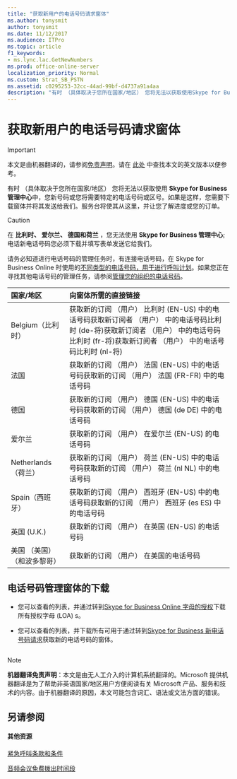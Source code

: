 ```yaml
---
title: "获取新用户的电话号码请求窗体"
ms.author: tonysmit
author: tonysmit
ms.date: 11/12/2017
ms.audience: ITPro
ms.topic: article
f1_keywords:
- ms.lync.lac.GetNewNumbers
ms.prod: office-online-server
localization_priority: Normal
ms.custom: Strat_SB_PSTN
ms.assetid: c0295253-32cc-44ad-99bf-d4737a91a4aa
description: "有时 （具体取决于您所在国家/地区） 您将无法以获取使用Skype for Business 管理中心中，您新号码或您将需要特定的电话号码或区号。如果是这样，您需要下载窗体并将其发送给我们。服务台将使其从这里，并让您了解进度或您的订单。"
---
```


# 获取新用户的电话号码请求窗体

> [!IMPORTANT]
> 本文是由机器翻译的，请参阅[免责声明](c0295253-32cc-44ad-99bf-d4737a91a4aa.md#MT_Footer)。请在 [此处](https://support.office.com/en-us/article/c0295253-32cc-44ad-99bf-d4737a91a4aa) 中查找本文的英文版本以便参考。
  
有时 （具体取决于您所在国家/地区） 您将无法以获取使用 **Skype for Business 管理中心**中，您新号码或您将需要特定的电话号码或区号。如果是这样，您需要下载窗体并将其发送给我们。服务台将使其从这里，并让您了解进度或您的订单。
  
> [!CAUTION]
> 在 **比利时、 爱尔兰、 德国和荷兰** ，您无法使用 **Skype for Business 管理中心**; 电话新电话号码您必须下载并填写表单发送它给我们。 
  
请务必知道进行电话号码的管理任务时，有连接电话号码，在 Skype for Business Online 时使用的[不同类型的电话号码，用于进行呼叫计划](different-kinds-of-phone-numbers-used-for-calling-plans.md)。如果您正在寻找其他电话号码的管理任务，请参阅[管理您的组织的电话号码](manage-phone-numbers-for-your-organization/manage-phone-numbers-for-your-organization.md)。
  
|**国家/地区**|**向窗体所需的直接链接**|
|:-----|:-----|
|Belgium（比利时）  <br/> |获取新的订阅 （用户） 比利时 (EN-US) 中的电话号码获取新订阅者 （用户） 中的电话号码比利时 (de-将)获取新订阅者 （用户） 中的电话号码比利时 (fr-将)获取新订阅者 （用户） 中的电话号码比利时 (nl-将)|
|法国  <br/> |获取新的订阅 （用户） 法国 (EN-US) 中的电话号码获取新的订阅 （用户） 法国 (FR-FR) 中的电话号码|
|德国  <br/> |获取新的订阅 （用户） 德国 (EN-US) 中的电话号码获取新的订阅 （用户） 德国 (de DE) 中的电话号码|
|爱尔兰  <br/> |获取新的订阅 （用户） 在爱尔兰 (EN-US) 的电话号码|
|Netherlands（荷兰）  <br/> |获取新的订阅 （用户） 荷兰 (EN-US) 中的电话号码获取新的订阅 （用户） 荷兰 (nl NL) 中的电话号码|
|Spain（西班牙）  <br/> |获取新的订阅 （用户） 西班牙 (EN-US) 中的电话号码获取新的订阅 （用户） 西班牙 (es ES) 中的电话号码|
|英国 (U.K.)  <br/> |获取新的订阅 （用户） 在英国 (EN-US) 的电话号码|
|美国 （美国）（和波多黎哥）  <br/> |获取新的订阅 （用户） 在美国的电话号码|
   
## 电话号码管理窗体的下载

- 您可以查看的列表，并通过转到[Skype for Business Online 字母的授权](https://go.microsoft.com/fwlink/?LinkID=623745)下载所有授权字母 (LOA) s。
    
- 您可以查看的列表，并下载所有可用于通过转到[Skype for Business 新电话号码请求](https://go.microsoft.com/fwlink/?linkid=851581)获取新的电话号码的窗体。
    
## 
<a name="MT_Footer"> </a>

> [!NOTE]
> **机器翻译免责声明**：本文是由无人工介入的计算机系统翻译的。Microsoft 提供机器翻译是为了帮助非英语国家/地区用户方便阅读有关 Microsoft 产品、服务和技术的内容。由于机器翻译的原因，本文可能包含词汇、语法或文法方面的错误。 
  
## 另请参阅
<a name="MT_Footer"> </a>

#### 其他资源

[紧急呼叫条款和条件](emergency-calling-terms-and-conditions.md)
  
[音频会议免费拨出时间段](../accessibility-and-regulatory/audio-conferencing-complimentary-dial-out-period.md)

